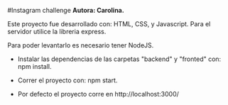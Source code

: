 #Instagram challenge
**Autora: Carolina.**

Este proyecto fue desarrollado con: HTML, CSS, y Javascript.
Para el servidor utilice la libreria express.

Para poder levantarlo es necesario tener NodeJS.

- Instalar las dependencias de las carpetas "backend" y "fronted" con: npm install.
- Correr el proyecto con: npm start.

- Por defecto el proyecto corre en http://localhost:3000/

